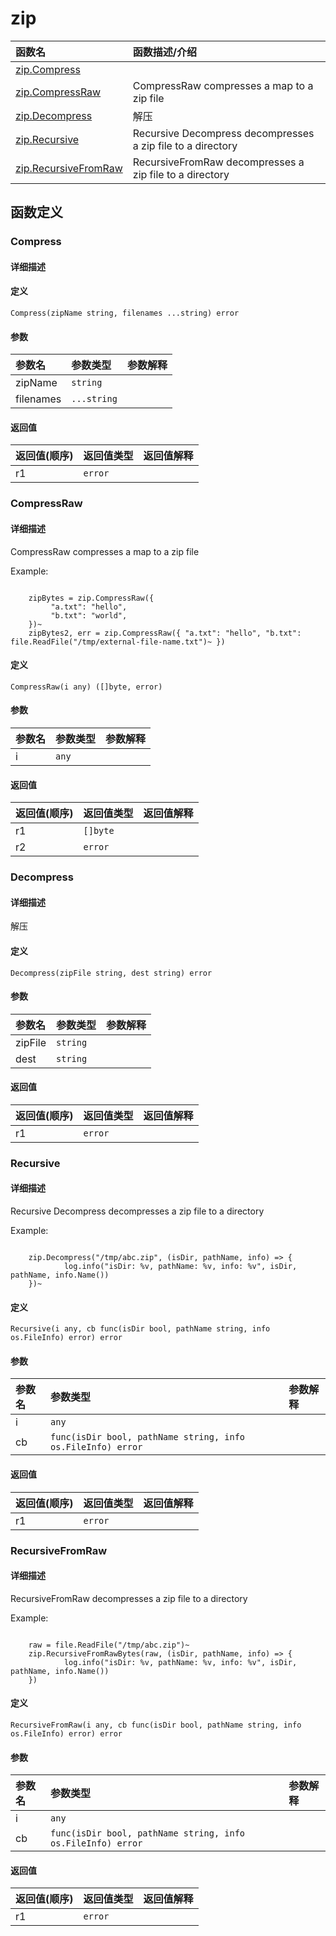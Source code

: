 # zip

|函数名|函数描述/介绍|
|:------|:--------|
| [zip.Compress](#compress) ||
| [zip.CompressRaw](#compressraw) |CompressRaw compresses a map to a zip file  |
| [zip.Decompress](#decompress) |解压 |
| [zip.Recursive](#recursive) |Recursive Decompress decompresses a zip file to a directory  |
| [zip.RecursiveFromRaw](#recursivefromraw) |RecursiveFromRaw decompresses a zip file to a directory  |


## 函数定义
### Compress

#### 详细描述


#### 定义

`Compress(zipName string, filenames ...string) error`

#### 参数
|参数名|参数类型|参数解释|
|:-----------|:---------- |:-----------|
| zipName | `string` |   |
| filenames | `...string` |   |

#### 返回值
|返回值(顺序)|返回值类型|返回值解释|
|:-----------|:---------- |:-----------|
| r1 | `error` |   |


### CompressRaw

#### 详细描述
CompressRaw compresses a map to a zip file

Example:
```

	zipBytes = zip.CompressRaw({
		 "a.txt": "hello",
	     "b.txt": "world",
	})~
	zipBytes2, err = zip.CompressRaw({ "a.txt": "hello", "b.txt": file.ReadFile("/tmp/external-file-name.txt")~ })

```


#### 定义

`CompressRaw(i any) ([]byte, error)`

#### 参数
|参数名|参数类型|参数解释|
|:-----------|:---------- |:-----------|
| i | `any` |   |

#### 返回值
|返回值(顺序)|返回值类型|返回值解释|
|:-----------|:---------- |:-----------|
| r1 | `[]byte` |   |
| r2 | `error` |   |


### Decompress

#### 详细描述
解压


#### 定义

`Decompress(zipFile string, dest string) error`

#### 参数
|参数名|参数类型|参数解释|
|:-----------|:---------- |:-----------|
| zipFile | `string` |   |
| dest | `string` |   |

#### 返回值
|返回值(顺序)|返回值类型|返回值解释|
|:-----------|:---------- |:-----------|
| r1 | `error` |   |


### Recursive

#### 详细描述
Recursive Decompress decompresses a zip file to a directory

Example:
```

	zip.Decompress("/tmp/abc.zip", (isDir, pathName, info) => {
			log.info("isDir: %v, pathName: %v, info: %v", isDir, pathName, info.Name())
	})~

```


#### 定义

`Recursive(i any, cb func(isDir bool, pathName string, info os.FileInfo) error) error`

#### 参数
|参数名|参数类型|参数解释|
|:-----------|:---------- |:-----------|
| i | `any` |   |
| cb | `func(isDir bool, pathName string, info os.FileInfo) error` |   |

#### 返回值
|返回值(顺序)|返回值类型|返回值解释|
|:-----------|:---------- |:-----------|
| r1 | `error` |   |


### RecursiveFromRaw

#### 详细描述
RecursiveFromRaw decompresses a zip file to a directory

Example:
```

	raw = file.ReadFile("/tmp/abc.zip")~
	zip.RecursiveFromRawBytes(raw, (isDir, pathName, info) => {
			log.info("isDir: %v, pathName: %v, info: %v", isDir, pathName, info.Name())
	})

```


#### 定义

`RecursiveFromRaw(i any, cb func(isDir bool, pathName string, info os.FileInfo) error) error`

#### 参数
|参数名|参数类型|参数解释|
|:-----------|:---------- |:-----------|
| i | `any` |   |
| cb | `func(isDir bool, pathName string, info os.FileInfo) error` |   |

#### 返回值
|返回值(顺序)|返回值类型|返回值解释|
|:-----------|:---------- |:-----------|
| r1 | `error` |   |


